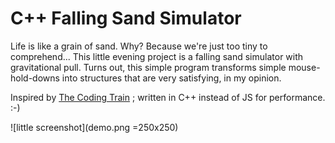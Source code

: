 # C++ Falling Sand Simulator
Life is like a grain of sand. Why? Because we're just too tiny to comprehend... This little evening project is a falling sand simulator with gravitational pull. 
Turns out, this simple program transforms simple mouse-hold-downs into structures that are very satisfying, in my opinion.

Inspired by [The Coding Train](https://www.youtube.com/watch?v=L4u7Zy_b868) ; written in C++ instead of JS for performance. :-)

![little screenshot](demo.png =250x250)


